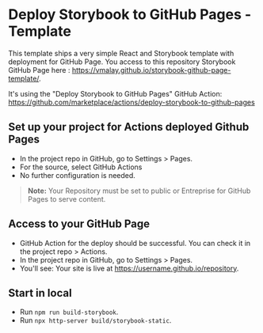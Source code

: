 # Deploy Storybook to GitHub Pages - Template


This template ships a very simple React and Storybook template with deployment for GitHub Page. You access to this repository Storybook GitHub Page here : https://vmalay.github.io/storybook-github-page-template/. 

It's using the "Deploy Storybook to GitHub Pages" GitHub Action: https://github.com/marketplace/actions/deploy-storybook-to-github-pages

## Set up your project for Actions deployed Github Pages
- In the project repo in GitHub, go to Settings > Pages.
- For the source, select GitHub Actions
- No further configuration is needed.

> **Note:** Your Repository must be set to public or Entreprise for GitHub Pages to serve content.

## Access to your GitHub Page
- GitHub Action for the deploy should be successful. You can check it in the project repo > Actions.  
- In the project repo in GitHub, go to Settings > Pages.
- You'll see: Your site is live at https://username.github.io/repository.

## Start in local
- Run `npm run build-storybook`.
- Run `npx http-server build/storybook-static`.
